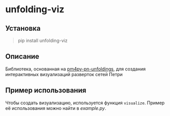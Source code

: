 # unfolding-viz
## Установка
> pip install unfolding-viz
## Описание
Библиотека, основанная на [pm4py-pn-unfoldings](https://github.com/TimurTimergalin/Unfoldings), для создания 
интерактивных визуализаций разверток сетей Петри
## Пример использования
Чтобы создать визуализацию, используется функция `visualize`. Пример её использования можно найти в *example.py*.